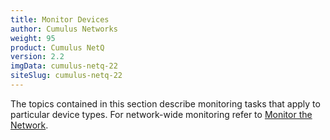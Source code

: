 ```yaml
---
title: Monitor Devices
author: Cumulus Networks
weight: 95
product: Cumulus NetQ
version: 2.2
imgData: cumulus-netq-22
siteSlug: cumulus-netq-22
---
```

The topics contained in this section describe monitoring tasks that
apply to particular device types. For network-wide monitoring refer to
[Monitor the Network](/cumulus-netq/cumulus-netq-ui-user-guide/monitor-the-network).

